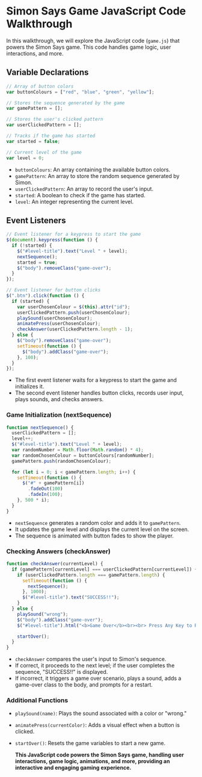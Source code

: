 # Simon Says Game JavaScript Code Walkthrough

In this walkthrough, we will explore the JavaScript code (`game.js`) that powers the Simon Says game. This code handles game logic, user interactions, and more.

## Variable Declarations

```javascript
// Array of button colors
var buttonColours = ["red", "blue", "green", "yellow"];

// Stores the sequence generated by the game
var gamePattern = [];

// Stores the user's clicked pattern
var userClickedPattern = [];

// Tracks if the game has started
var started = false;

// Current level of the game
var level = 0;
```

- `buttonColours`: An array containing the available button colors.
- `gamePattern`: An array to store the random sequence generated by Simon.
- `userClickedPattern`: An array to record the user's input.
- `started`: A boolean to check if the game has started.
- `level`: An integer representing the current level.

## Event Listeners

```javascript
// Event listener for a keypress to start the game
$(document).keypress(function () {
  if (!started) {
    $("#level-title").text("Level " + level);
    nextSequence();
    started = true;
    $("body").removeClass("game-over");
  }
});

// Event listener for button clicks
$(".btn").click(function () {
  if (started) {
    var userChosenColour = $(this).attr("id");
    userClickedPattern.push(userChosenColour);
    playSound(userChosenColour);
    animatePress(userChosenColour);
    checkAnswer(userClickedPattern.length - 1);
  } else {
    $("body").removeClass("game-over");
    setTimeout(function () {
      $("body").addClass("game-over");
    }, 100);
  }
});
```

- The first event listener waits for a keypress to start the game and initializes it.
- The second event listener handles button clicks, records user input, plays sounds, and checks answers.

### Game Initialization (nextSequence)

```javascript
function nextSequence() {
  userClickedPattern = [];
  level++;
  $("#level-title").text("Level " + level);
  var randomNumber = Math.floor(Math.random() * 4);
  var randomChosenColour = buttonColours[randomNumber];
  gamePattern.push(randomChosenColour);

  for (let i = 0; i < gamePattern.length; i++) {
    setTimeout(function () {
      $("#" + gamePattern[i])
        .fadeOut(100)
        .fadeIn(100);
    }, 500 * i);
  }
}
```

- `nextSequence` generates a random color and adds it to `gamePattern`.
- It updates the game level and displays the current level on the screen.
- The sequence is animated with button fades to show the player.

### Checking Answers (checkAnswer)

```javascript
function checkAnswer(currentLevel) {
  if (gamePattern[currentLevel] === userClickedPattern[currentLevel]) {
    if (userClickedPattern.length === gamePattern.length) {
      setTimeout(function () {
        nextSequence();
      }, 1000);
      $("#level-title").text("SUCCESS!!");
    }
  } else {
    playSound("wrong");
    $("body").addClass("game-over");
    $("#level-title").html("<b>Game Over</b><br><br> Press Any Key to Restart");

    startOver();
  }
}
```

- `checkAnswer` compares the user's input to Simon's sequence.
- If correct, it proceeds to the next level; if the user completes the sequence, "SUCCESS!!" is displayed.
- If incorrect, it triggers a game over scenario, plays a sound, adds a game-over class to the body, and prompts for a restart.

### Additional Functions

- `playSound(name)`: Plays the sound associated with a color or "wrong."
- `animatePress(currentColor)`: Adds a visual effect when a button is clicked.
- `startOver()`: Resets the game variables to start a new game.

  **This JavaScript code powers the Simon Says game, handling user interactions, game logic, animations, and more, providing an interactive and engaging gaming experience.**
